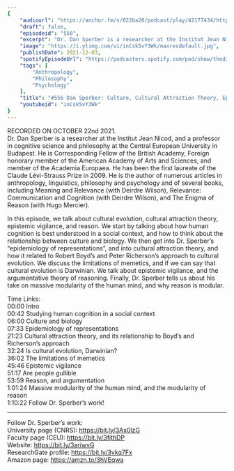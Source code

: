```yaml
---
{
	"audiourl": "https://anchor.fm/s/822ba20/podcast/play/42177434/https%3A%2F%2Fd3ctxlq1ktw2nl.cloudfront.net%2Fstaging%2F2021-9-22%2Fbd039b98-251f-30cd-4ab2-a94fa256589b.m4a",
	"draft": false,
	"episodeid": "556",
	"excerpt": "Dr. Dan Sperber is a researcher at the Institut Jean Nicod, and a professor in cognitive science and philosophy at the Central European University in Budapest. He is Corresponding Fellow of the British Academy, Foreign honorary member of the American Academy of Arts and Sciences, and member of the Academia Europaea. He has been the first laureate of the Claude Lévi-Strauss Prize in 2009. He is the author of numerous articles in anthropology, linguistics, philosophy and psychology and of several books, including Meaning and Relevance (with Deirdre Wilson), Relevance: Communication and Cognition (with Deirdre Wilson), and The Enigma of Reason (with Hugo Mercier).",
	"image": "https://i.ytimg.com/vi/inCsk5vY3Wk/maxresdefault.jpg",
	"publishDate": 2021-12-03,
	"spotifyEpisodeUrl": "https://podcasters.spotify.com/pod/show/thedissenter/episodes/556-Dan-Sperber-Culture--Cultural-Attraction-Theory--Epistemic-Vigilance--and-Reason-e195leq",
	"tags": [
		"Anthropology",
		"Philosophy",
		"Psychology"
	],
	"title": "#556 Dan Sperber: Culture, Cultural Attraction Theory, Epistemic Vigilance, and Reason",
	"youtubeid": "inCsk5vY3Wk"
}
---
```

RECORDED ON OCTOBER 22nd 2021.  
Dr. Dan Sperber is a researcher at the Institut Jean Nicod, and a professor in cognitive science and philosophy at the Central European University in Budapest. He is Corresponding Fellow of the British Academy, Foreign honorary member of the American Academy of Arts and Sciences, and member of the Academia Europaea. He has been the first laureate of the Claude Lévi-Strauss Prize in 2009. He is the author of numerous articles in anthropology, linguistics, philosophy and psychology and of several books, including Meaning and Relevance (with Deirdre Wilson), Relevance: Communication and Cognition (with Deirdre Wilson), and The Enigma of Reason (with Hugo Mercier).

In this episode, we talk about cultural evolution, cultural attraction theory, epistemic vigilance, and reason. We start by talking about how human cognition is best understood in a social context, and how to think about the relationship between culture and biology. We then get into Dr. Sperber’s “epidemiology of representations”, and into cultural attraction theory, and how it related to Robert Boyd’s and Peter Richerson’s approach to cultural evolution. We discuss the limitations of memetics, and if we can say that cultural evolution is Darwinian. We talk about epistemic vigilance, and the argumentative theory of reasoning. Finally, Dr. Sperber tells us about his take on massive modularity of the human mind, and why reason is modular.

Time Links:  
<time>00:00</time> Intro  
<time>00:42</time> Studying human cognition in a social context  
<time>06:00</time> Culture and biology  
<time>07:33</time> Epidemiology of representations  
<time>21:23</time> Cultural attraction theory, and its relationship to Boyd’s and Richerson’s approach  
<time>32:24</time> Is cultural evolution, Darwinian?  
<time>36:02</time> The limitations of memetics  
<time>45:46</time> Epistemic vigilance  
<time>51:17</time> Are people gullible  
<time>53:59</time> Reason, and argumentation  
<time>1:01:24</time> Massive modularity of the human mind, and the modularity of reason  
<time>1:10:22</time> Follow Dr. Sperber’s work!

---

Follow Dr. Sperber’s work:  
University page (CNRS): https://bit.ly/3Ax0lzG  
Faculty page (CEU): https://bit.ly/3fjthDP  
Website: https://bit.ly/3ariwvG  
ResearchGate profile: https://bit.ly/3vkq7Fx  
Amazon page: https://amzn.to/3hVEqwa
